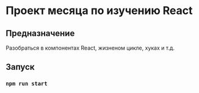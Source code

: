 # Проект месяца по изучению React

## Предназначение

Разобраться в компонентах React, жизненом цикле, хуках и т.д.

## Запуск

### `npm run start`
